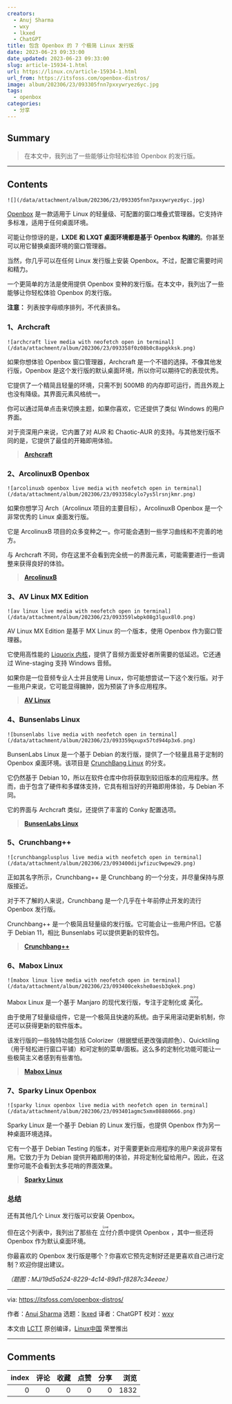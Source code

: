 ```yaml
---
creators:
  - Anuj Sharma
  - wxy
  - lkxed
  - ChatGPT
title: 包含 Openbox 的 7 个极简 Linux 发行版
date: 2023-06-23 09:33:00
date_updated: 2023-06-23 09:33:00
slug: article-15934-1.html
url: https://linux.cn/article-15934-1.html
url_from: https://itsfoss.com/openbox-distros/
image: album/202306/23/093305fnn7pxxywryez6yc.jpg
tags:
  - openbox
categories:
  - 分享
---
```


## Summary

> 在本文中，我列出了一些能够让你轻松体验 Openbox 的发行版。

***

<!-- more -->

## Contents

`![](/data/attachment/album/202306/23/093305fnn7pxxywryez6yc.jpg)`

[Openbox](http://openbox.org/wiki/Main_Page) 是一款适用于 Linux 的轻量级、可配置的窗口堆叠式管理器。它支持许多标准，适用于任何桌面环境。

可能让你惊讶的是，**LXDE 和 LXQT 桌面环境都是基于 Openbox 构建的**。你甚至可以用它替换桌面环境的窗口管理器。

当然，你几乎可以在任何 Linux 发行版上安装 Openbox。不过，配置它需要时间和精力。

一个更简单的方法是使用提供 Openbox 变种的发行版。在本文中，我列出了一些能够让你轻松体验 Openbox 的发行版。

**注意：** 列表按字母顺序排列，不代表排名。

### 1、Archcraft

`![archcraft live media with neofetch open in terminal](/data/attachment/album/202306/23/093358f0z08b0c8apgkksk.png)`

如果你想体验 Openbox 窗口管理器，Archcraft 是一个不错的选择。不像其他发行版，Openbox 是这个发行版的默认桌面环境，所以你可以期待它的表现优秀。

它提供了一个精简且轻量的环境，只需不到 500MB 的内存即可运行，而且外观上也没有降级。其界面元素风格统一。

你可以通过简单点击来切换主题，如果你喜欢，它还提供了类似 Windows 的用户界面。

对于资深用户来说，它内置了对 AUR 和 Chaotic-AUR 的支持。与其他发行版不同的是，它提供了最佳的开箱即用体验。

> 
> **[Archcraft](https://archcraft.io/)**
> 
> 
> 

### 2、ArcolinuxB Openbox

`![arcolinuxb openbox live media with neofetch open in terminal](/data/attachment/album/202306/23/093358cylo7ys5lrsnjkmr.png)`

如果你想学习 Arch（Arcolinux 项目的主要目标），ArcolinuxB Openbox 是一个非常优秀的 Linux 桌面发行版。

它是 ArcolinuxB 项目的众多变种之一。你可能会遇到一些学习曲线和不完善的地方。

与 Archcraft 不同，你在这里不会看到完全统一的界面元素，可能需要进行一些调整来获得良好的体验。

> 
> **[ArcolinuxB](https://arcolinuxb.com/)**
> 
> 
> 

### 3、AV Linux MX Edition

`![av linux live media with neofetch open in terminal](/data/attachment/album/202306/23/093359lwbpk08g3lgux8l0.png)`

AV Linux MX Edition 是基于 MX Linux 的一个版本，使用 Openbox 作为窗口管理器。

它使用高性能的 [Liquorix 内核](https://liquorix.net/#features)，提供了音频方面爱好者所需要的低延迟。它还通过 Wine-staging 支持 Windows 音频。

如果你是一位音频专业人士并且使用 Linux，你可能想尝试一下这个发行版。对于一些用户来说，它可能显得臃肿，因为预装了许多应用程序。

> 
> **[AV Linux](http://www.bandshed.net/avlinux/)**
> 
> 
> 

### 4、Bunsenlabs Linux

`![bunsenlabs live media with neofetch open in terminal](/data/attachment/album/202306/23/093359qxupx57td944p3x6.png)`

BunsenLabs Linux 是一个基于 Debian 的发行版，提供了一个轻量且易于定制的 Openbox 桌面环境。该项目是 [CrunchBang Linux](https://en.wikipedia.org/wiki/CrunchBang_Linux) 的分支。

它仍然基于 Debian 10，所以在软件仓库中你将获取到较旧版本的应用程序。然而，由于包含了硬件和多媒体支持，它具有相当好的开箱即用体验，与 Debian 不同。

它的界面与 Archcraft 类似，还提供了丰富的 Conky 配置选项。

> 
> **[BunsenLabs Linux](https://www.bunsenlabs.org/)**
> 
> 
> 

### 5、Crunchbang++

`![crunchbangplusplus live media with neofetch open in terminal](/data/attachment/album/202306/23/093400dijwfizuc9wpew29.png)`

正如其名字所示，Crunchbang++ 是 Crunchbang 的一个分支，并尽量保持与原版接近。

对于不了解的人来说，Crunchbang 是一个几乎在十年前停止开发的流行 Openbox 发行版。

Crunchbang++ 是一个极简且轻量级的发行版。它可能会让一些用户怀旧。它基于 Debian 11，相比 Bunsenlabs 可以提供更新的软件包。

> 
> **[Crunchbang++](https://crunchbangplusplus.org/)**
> 
> 
> 

### 6、Mabox Linux

`![mabox linux live media with neofetch open in terminal](/data/attachment/album/202306/23/093400cekshe0aesb3qkek.png)`

Mabox Linux 是一个基于 Manjaro 的现代发行版，专注于定制化或 <ruby> 美化 <rt>  ricing </rt></ruby>。

由于使用了轻量级组件，它是一个极简且快速的系统。由于采用滚动更新机制，你还可以获得更新的软件版本。

该发行版的一些独特功能包括 Colorizer（根据壁纸更改强调颜色）、Quicktiling（用于轻松进行窗口平铺）和可定制的菜单/面板。这么多的定制化功能可能让一些极简主义者感到有些害怕。

> 
> **[Mabox Linux](https://maboxlinux.org/)**
> 
> 
> 

### 7、Sparky Linux Openbox

`![sparky linux openbox live media with neofetch open in terminal](/data/attachment/album/202306/23/093401agmc5xmx08880666.png)`

Sparky Linux 是一个基于 Debian 的 Linux 发行版，也提供 Openbox 作为另一种桌面环境选择。

它有一个基于 Debian Testing 的版本，对于需要更新应用程序的用户来说非常有用。它致力于为 Debian 提供开箱即用的体验，并将定制化留给用户。因此，在这里你可能不会看到太多花哨的界面效果。

> 
> **[Sparky Linux](https://sparkylinux.org/)**
> 
> 
> 

### 总结

还有其他几个 Linux 发行版可以安装 Openbox。

但在这个列表中，我列出了那些在 <ruby> 立付 <rt>  Live </rt></ruby> 介质中提供 Openbox ，其中一些还将 Openbox 作为默认桌面环境。

你最喜欢的 Openbox 发行版是哪个？你喜欢它预先定制好还是更喜欢自己进行定制？欢迎你提出建议。

*（题图：MJ/19d5a524-8229-4c14-89d1-f8287c34eeae）*

---

via: <https://itsfoss.com/openbox-distros/>

作者：[Anuj Sharma](https://itsfoss.com/author/anuj/) 选题：[lkxed](https://github.com/lkxed) 译者：ChatGPT 校对：[wxy](https://github.com/wxy)

本文由 [LCTT](https://github.com/LCTT/TranslateProject) 原创编译，[Linux中国](https://linux.cn/) 荣誉推出

***

## Comments


|   index |   评论 |   收藏 |   点赞 |   分享 |   浏览 |
|--------:|-------:|-------:|-------:|-------:|-------:|
|       0 |      0 |      0 |      0 |      0 |   1832 |
